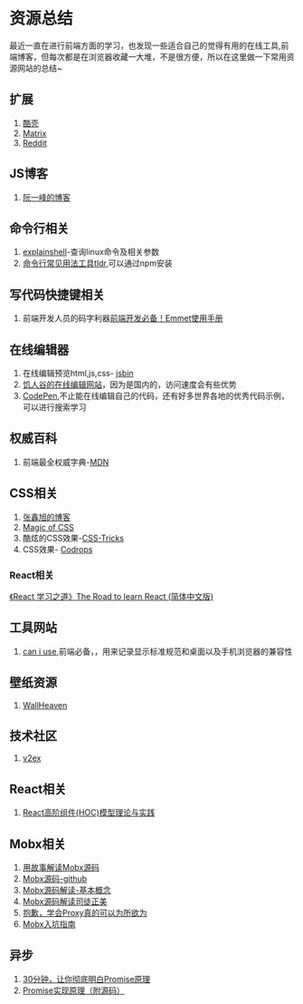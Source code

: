 # 资源总结
最近一直在进行前端方面的学习，也发现一些适合自己的觉得有用的在线工具,前端博客，但每次都是在浏览器收藏一大堆，不是很方便，所以在这里做一下常用资源网站的总结~
## 扩展

1. [酷壳](https://coolshell.cn/featured)
2. [Matrix](http://www.matrix67.com/blog)
3. [Reddit](https://www.reddit.com/)

## JS博客

1. [阮一峰的博客](http://www.ruanyifeng.com/blog)
## 命令行相关
1. [explainshell](https://explainshell.com/explain)-查询linux命令及相关参数
2. [命令行常见用法工具tldr](https://github.com/tldr-pages/tldr#tldr),可以通过npm安装
## 写代码快捷键相关
1. 前端开发人员的码字利器[前端开发必备！Emmet使用手册](https://www.w3cplus.com/tools/emmet-cheat-sheet.html)
## 在线编辑器
1. 在线编辑预览html,js,css- [jsbin](http://jsbin.com/?html,output)
2. [饥人谷的在线编辑网站](http://js.jirengu.com/?html,output)，因为是国内的，访问速度会有些优势
3. [CodePen](https://codepen.io/),不止能在线编辑自己的代码，还有好多世界各地的优秀代码示例，可以进行搜索学习
## 权威百科
1. 前端最全权威字典-[MDN](https://developer.mozilla.org/zh-CN/)
## CSS相关
1. [张鑫旭的博客](http://www.zhangxinxu.com/wordpress/category/css/)
2. [Magic of CSS](http://adamschwartz.co/magic-of-css/)
3. 酷炫的CSS效果-[CSS-Tricks](https://css-tricks.com/snippets/css/)
4. CSS效果- [Codrops](https://tympanus.net/codrops/)

### React相关
[《React 学习之道》The Road to learn React (简体中文版)](https://juejin.im/post/5a69efda6fb9a01cb316617d)

## 工具网站

1. [can i use](https://caniuse.com/),前端必备，，用来记录显示标准规范和桌面以及手机浏览器的兼容性

## 壁纸资源

1. [WallHeaven](https://alpha.wallhaven.cc/)

## 技术社区

1. [v2ex](https://www.v2ex.com/)

## React相关

1. [React高阶组件(HOC)模型理论与实践](https://segmentfault.com/a/1190000008112017#articleHeader4)

## Mobx相关

1. [用故事解读Mobx源码](https://segmentfault.com/a/1190000013682735)
2. [Mobx源码-github](https://github.com/mobxjs/mobx/blob/4.1.1/src/api/observable.ts#L145)
3. [Mobx源码解读-基本概念](https://zhuanlan.zhihu.com/p/31704920)
4. [Mobx源码解读司徒正美](https://www.cnblogs.com/rubylouvre/p/6058575.html)
5. [抱歉，学会Proxy真的可以为所欲为](https://zhuanlan.zhihu.com/p/35080324)
6. [Mobx入坑指南](https://brooch.me/2016/12/16/MobX-simple-entry-4/)

## 异步

1. [30分钟，让你彻底明白Promise原理](https://www.jianshu.com/p/f77d8c61c69a)
2. [Promise实现原理（附源码）](https://www.jianshu.com/p/43de678e918a)
